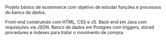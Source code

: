Projeto básico de ecommerce com objetivo de estudar funções e processos do banco de dados. 

Front-end construindo com HTML, CSS e JS.
Back-end em Java com requisições via JSON. 
Banco de dados em Postgres com triggers, stored procedures e indexes para tratar o movimento de compra. 

